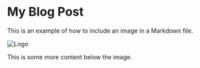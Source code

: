 # My Blog Post

This is an example of how to include an image in a Markdown file.

![Logo](/logo192.png)

This is some more content below the image.
